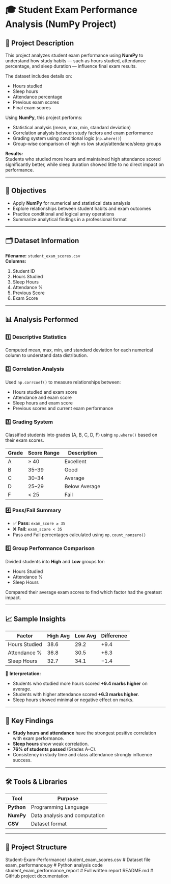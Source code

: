 # 🎓 Student Exam Performance Analysis (NumPy Project)

## 📘 Project Description
This project analyzes student exam performance using **NumPy** to understand how study habits — such as hours studied, attendance percentage, and sleep duration — influence final exam results.  

The dataset includes details on:
- Hours studied  
- Sleep hours  
- Attendance percentage  
- Previous exam scores  
- Final exam scores  

Using **NumPy**, this project performs:
- Statistical analysis (mean, max, min, standard deviation)  
- Correlation analysis between study factors and exam performance  
- Grading system using conditional logic (`np.where()`)  
- Group-wise comparison of high vs low study/attendance/sleep groups  

**Results:**  
Students who studied more hours and maintained high attendance scored significantly better, while sleep duration showed little to no direct impact on performance.  

---

## 🧠 Objectives
- Apply **NumPy** for numerical and statistical data analysis  
- Explore relationships between student habits and exam outcomes  
- Practice conditional and logical array operations  
- Summarize analytical findings in a professional format  

---

## 🗂️ Dataset Information
**Filename:** `student_exam_scores.csv`  
**Columns:**
1. Student ID  
2. Hours Studied  
3. Sleep Hours  
4. Attendance %  
5. Previous Score  
6. Exam Score  

---

## 📊 Analysis Performed
### 1️⃣ Descriptive Statistics
Computed mean, max, min, and standard deviation for each numerical column to understand data distribution.  

### 2️⃣ Correlation Analysis
Used `np.corrcoef()` to measure relationships between:
- Hours studied and exam score  
- Attendance and exam score  
- Sleep hours and exam score  
- Previous scores and current exam performance  

### 3️⃣ Grading System
Classified students into grades (A, B, C, D, F) using `np.where()` based on their exam scores.

| Grade | Score Range | Description |
|--------|--------------|--------------|
| A | ≥ 40 | Excellent |
| B | 35–39 | Good |
| C | 30–34 | Average |
| D | 25–29 | Below Average |
| F | < 25 | Fail |

### 4️⃣ Pass/Fail Summary
- ✅ **Pass:** `exam_score ≥ 35`  
- ❌ **Fail:** `exam_score < 35`  
- Pass and Fail percentages calculated using `np.count_nonzero()`  

### 5️⃣ Group Performance Comparison
Divided students into **High** and **Low** groups for:
- Hours Studied  
- Attendance %  
- Sleep Hours  

Compared their average exam scores to find which factor had the greatest impact.

---

## 📈 Sample Insights

| Factor | High Avg | Low Avg | Difference |
|---------|-----------|----------|-------------|
| Hours Studied | 38.6 | 29.2 | +9.4 |
| Attendance % | 36.8 | 30.5 | +6.3 |
| Sleep Hours | 32.7 | 34.1 | −1.4 |

🧩 **Interpretation:**
- Students who studied more hours scored **+9.4 marks higher** on average.  
- Students with higher attendance scored **+6.3 marks higher**.  
- Sleep hours showed minimal or negative effect on marks.  

---

## 🧾 Key Findings
- **Study hours and attendance** have the strongest positive correlation with exam performance.  
- **Sleep hours** show weak correlation.  
- **76% of students passed** (Grades A–C).  
- Consistency in study time and class attendance strongly influence success.  

---

## 🛠️ Tools & Libraries
| Tool | Purpose |
|------|----------|
| **Python** | Programming Language |
| **NumPy** | Data analysis and computation |
| **CSV** | Dataset format |

---

## 📁 Project Structure
Student-Exam-Performance/
student_exam_scores.csv # Dataset file
exam_performance.py # Python analysis code
student_exam_performance_report # Full written report
README.md # GitHub project documentation
